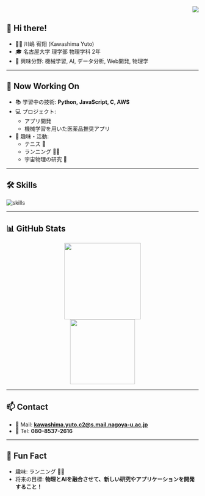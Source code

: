 <!-- ビューカウンター -->
<div align="right">
  <img src="https://komarev.com/ghpvc/?username=32Lwk" />
</div>

<!-- 挨拶・自己紹介 -->
## 👋 Hi there!

- 🧑‍🎓 川嶋 宥翔 (Kawashima Yuto)  
- 🎓 名古屋大学 理学部 物理学科 2年  
- 🔬 興味分野: 機械学習, AI, データ分析, Web開発, 物理学  

---

## 🚀 Now Working On
- 📚 学習中の技術: **Python, JavaScript, C, AWS**  
- 💻 プロジェクト:  
  - アプリ開発  
  - 機械学習を用いた医薬品推奨アプリ  
- 🔭 趣味・活動:  
  - テニス 🎾  
  - ランニング 🏃‍♂️  
  - 宇宙物理の研究 🌌  

---

## 🛠️ Skills
<img alt="skills" src="https://skillicons.dev/icons?theme=dark&perline=8&i=python,js,cpp,html,css,react,next,fastapi,aws,docker,linux,git" />

---

## 📊 GitHub Stats
<div align="center">
  <img height="200px" src="https://github-readme-stats.vercel.app/api/top-langs/?username=32Lwk&theme=vue-dark&layout=compact" />
  <br>
  <img height="170px" src="https://github-readme-stats.vercel.app/api?username=32Lwk&theme=vue-dark&show_icons=true" />
</div>

---

## 📫 Contact
- 📧 Mail: **kawashima.yuto.c2@s.mail.nagoya-u.ac.jp**  
- 📱 Tel: **080-8537-2616**

---

## 🌱 Fun Fact
- 趣味: ランニング 🏃‍♂️  
- 将来の目標: **物理とAIを融合させて、新しい研究やアプリケーションを開発すること！**
